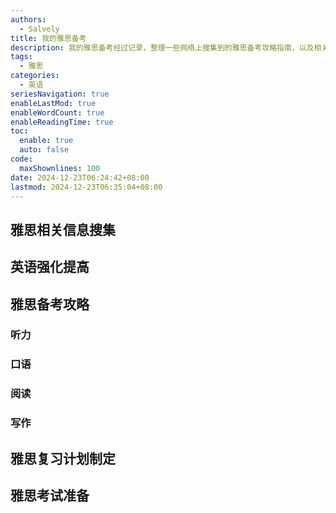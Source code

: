 ```yaml
---
authors:
  - Salvely
title: 我的雅思备考
description: 我的雅思备考经过记录，整理一些网络上搜集到的雅思备考攻略指南，以及相关信息
tags:
  - 雅思
categories:
  - 英语
seriesNavigation: true
enableLastMod: true
enableWordCount: true
enableReadingTime: true
toc:
  enable: true
  auto: false
code:
  maxShownlines: 100
date: 2024-12-23T06:24:42+08:00
lastmod: 2024-12-23T06:35:04+08:00
---
```


<!--more-->

## 雅思相关信息搜集

## 英语强化提高

## 雅思备考攻略

### 听力

### 口语

### 阅读

### 写作

## 雅思复习计划制定

## 雅思考试准备
